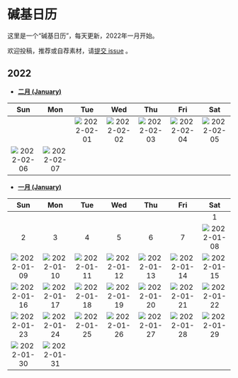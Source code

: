 # 碱基日历

这里是一个“碱基日历”，每天更新，2022年一月开始。

欢迎投稿，推荐或自荐素材，请[提交 issue](https://github.com/ShujiaHuang/biocalendar/issues) 。


## 2022
- [**二月 (January)**](docs/2022/2022-02.md)

|  Sun  |  Mon  |  Tue  |  Wed  |  Thu  |  Fri  |  Sat  |
| :---: | :---: | :---: | :---: | :---: | :---: | :---: |
|     |     | ![2022-02-01](https://static.fungenomics.com/images/2022/02/2022-02-01.png) | ![2022-02-02](https://static.fungenomics.com/images/2022/02/2022-02-02.png) | ![2022-02-03](https://static.fungenomics.com/images/2022/02/2022-02-03.png) | ![2022-02-04](https://static.fungenomics.com/images/2022/02/2022-02-04.png) |  ![2022-02-05](https://static.fungenomics.com/images/2022/02/2022-02-05.png)  |
| ![2022-02-06](https://static.fungenomics.com/images/2022/02/2022-02-06.png) | ![2022-02-07](https://static.fungenomics.com/images/2022/02/2022-02-07.png) |  |  |  |  |  |


- [**一月 (January)**](docs/2022/2022-01.md)

|  Sun  |  Mon  |  Tue  |  Wed  |  Thu  |  Fri  |  Sat  |
| :---: | :---: | :---: | :---: | :---: | :---: | :---: |
|     |     |     |     |     |     |  1  |
|  2  |  3  |  4  |  5  |  6  |  7  |![2022-01-08](https://static.fungenomics.com/images/2022/01/2022-01-08.png)|
| ![2022-01-09](https://static.fungenomics.com/images/2022/01/2022-01-09.png) | ![2022-01-10](https://static.fungenomics.com/images/2022/01/2022-01-10.png) | ![2022-01-11](https://static.fungenomics.com/images/2022/01/2022-01-11.png) | ![2022-01-12](https://static.fungenomics.com/images/2022/01/2022-01-12.png) | ![2022-01-13](https://static.fungenomics.com/images/2022/01/2022-01-13.png) | ![2022-01-14](https://static.fungenomics.com/images/2022/01/2022-01-14.png) |![2022-01-15](https://static.fungenomics.com/images/2022/01/2022-01-15.png)|
| ![2022-01-16](https://static.fungenomics.com/images/2022/01/2022-01-16.png) | ![2022-01-17](https://static.fungenomics.com/images/2022/01/2022-01-17.png) | ![2022-01-18](https://static.fungenomics.com/images/2022/01/2022-01-18.png) | ![2022-01-19](https://static.fungenomics.com/images/2022/01/2022-01-19.png) | ![2022-01-20](https://static.fungenomics.com/images/2022/01/2022-01-20.png) | ![2022-01-21](https://static.fungenomics.com/images/2022/01/2022-01-21.png) |![2022-01-22](https://static.fungenomics.com/images/2022/01/2022-01-22.png)|
| ![2022-01-23](https://static.fungenomics.com/images/2022/01/2022-01-23.png) | ![2022-01-24](https://static.fungenomics.com/images/2022/01/2022-01-24.png) | ![2022-01-25](https://static.fungenomics.com/images/2022/01/2022-01-25.png) | ![2022-01-26](https://static.fungenomics.com/images/2022/01/2022-01-26.png) | ![2022-01-27](https://static.fungenomics.com/images/2022/01/2022-01-27.png) | ![2022-01-28](https://static.fungenomics.com/images/2022/01/2022-01-28.png) |![2022-01-29](https://static.fungenomics.com/images/2022/02/2022-01-29-20220207213442976.png)|
| ![2022-01-30](https://static.fungenomics.com/images/2022/01/2022-01-30.png) | ![2022-01-31](https://static.fungenomics.com/images/2022/02/2022-01-31.png) |  |  |  |  ||







